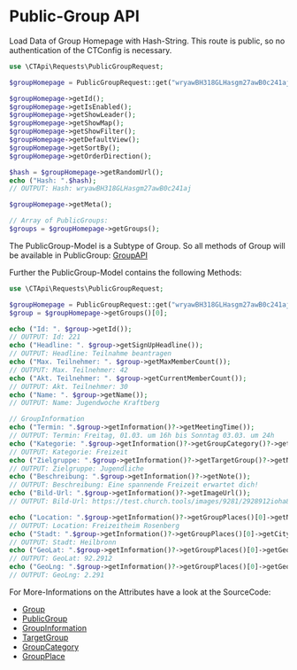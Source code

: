 # Public-Group API

Load Data of Group Homepage with Hash-String. This route is public, so no authentication of the CTConfig is necessary.

```php
use \CTApi\Requests\PublicGroupRequest;

$groupHomepage = PublicGroupRequest::get("wryawBH318GLHasgm27awB0c241aj");

$groupHomepage->getId();
$groupHomepage->getIsEnabled();
$groupHomepage->getShowLeader();
$groupHomepage->getShowMap();
$groupHomepage->getShowFilter();
$groupHomepage->getDefaultView();
$groupHomepage->getSortBy();
$groupHomepage->getOrderDirection();

$hash = $groupHomepage->getRandomUrl();
echo ("Hash: ".$hash);
// OUTPUT: Hash: wryawBH318GLHasgm27awB0c241aj

$groupHomepage->getMeta();

// Array of PublicGroups:
$groups = $groupHomepage->getGroups();

```

The PublicGroup-Model is a Subtype of Group. So all methods of Group will be available in
PublicGroup: [GroupAPI](GroupAPI.md)

Further the PublicGroup-Model contains the following Methods:

```php
use \CTApi\Requests\PublicGroupRequest;

$groupHomepage = PublicGroupRequest::get("wryawBH318GLHasgm27awB0c241aj");
$group = $groupHomepage->getGroups()[0];

echo ("Id: ". $group->getId());
// OUTPUT: Id: 221
echo ("Headline: ". $group->getSignUpHeadline());
// OUTPUT: Headline: Teilnahme beantragen
echo ("Max. Teilnehmer: ". $group->getMaxMemberCount());
// OUTPUT: Max. Teilnehmer: 42
echo ("Akt. Teilnehmer: ". $group->getCurrentMemberCount());
// OUTPUT: Akt. Teilnehmer: 30
echo ("Name: ". $group->getName());
// OUTPUT: Name: Jugendwoche Kraftberg

// GroupInformation
echo ("Termin: ".$group->getInformation()?->getMeetingTime());
// OUTPUT: Termin: Freitag, 01.03. um 16h bis Sonntag 03.03. um 24h
echo ("Kategorie: ".$group->getInformation()?->getGroupCategory()?->getNameTranslated());
// OUTPUT: Kategorie: Freizeit
echo ("Zielgruppe: ".$group->getInformation()?->getTargetGroup()?->getNameTranslated());
// OUTPUT: Zielgruppe: Jugendliche
echo ("Beschreibung: ".$group->getInformation()?->getNote());
// OUTPUT: Beschreibung: Eine spannende Freizeit erwartet dich!
echo ("Bild-Url: ".$group->getInformation()?->getImageUrl());
// OUTPUT: Bild-Url: https://test.church.tools/images/9281/2928912ioha8921ns891bs9

echo ("Location: ".$group->getInformation()?->getGroupPlaces()[0]->getName());
// OUTPUT: Location: Freizeitheim Rosenberg
echo ("Stadt: ".$group->getInformation()?->getGroupPlaces()[0]->getCity());
// OUTPUT: Stadt: Heilbronn
echo ("GeoLat: ".$group->getInformation()?->getGroupPlaces()[0]->getGeoLat());
// OUTPUT: GeoLat: 92.2912
echo ("GeoLng: ".$group->getInformation()?->getGroupPlaces()[0]->getGeoLng());
// OUTPUT: GeoLng: 2.291

```

For More-Informations on the Attributes have a look at the SourceCode:

- [Group](../src/Models/Group.php)
- [PublicGroup](../src/Models/PublicGroup.php)
- [GroupInformation](../src/Models/GroupInformation.php)
- [TargetGroup](../src/Models/TargetGroup.php)
- [GroupCategory](../src/Models/GroupCategory.php)
- [GroupPlace](../src/Models/GroupPlace.php)
